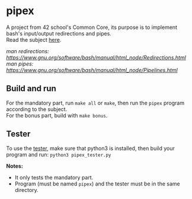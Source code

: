 # pipex

A project from 42 school's Common Core, its purpose is to implement bash's input/output redirections and pipes.  
Read the subject [here](./docs/en.subject.pdf).

*man redirections: https://www.gnu.org/software/bash/manual/html_node/Redirections.html*  
*man pipes: https://www.gnu.org/software/bash/manual/html_node/Pipelines.html*

## Build and run

For the mandatory part, run `make all` or `make`, then run the `pipex` program according to the subject.  
For the bonus part, build with `make bonus`.

## Tester

To use the [tester](./pipex_tester.py), make sure that python3 is installed, then build your program and run:
`python3 pipex_tester.py`

**Notes:**
- It only tests the mandatory part.
- Program (must be named `pipex`) and the tester must be in the same directory.
